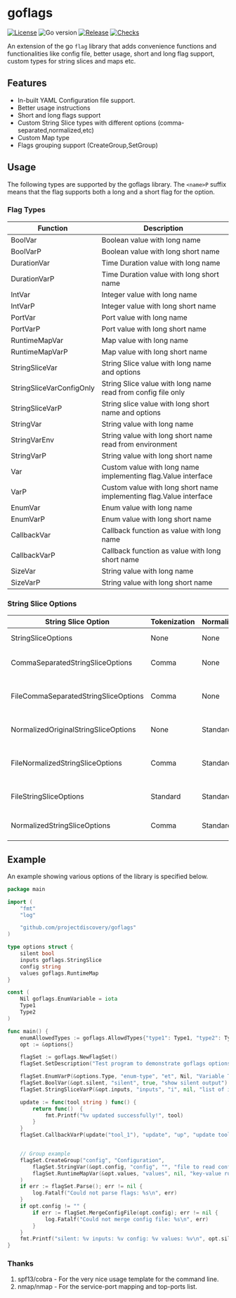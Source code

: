# goflags

[![License](https://img.shields.io/github/license/projectdiscovery/goflags)](LICENSE.md)
![Go version](https://img.shields.io/github/go-mod/go-version/projectdiscovery/nuclei?filename=v2%2Fgo.mod)
[![Release](https://img.shields.io/github/release/projectdiscovery/goflags)](https://github.com/projectdiscovery/goflags/releases/)
[![Checks](https://github.com/projectdiscovery/goflags/actions/workflows/build-test.yml/badge.svg)](https://github.com/projectdiscovery/goflags/actions/workflows/build-test.yml)

An extension of the go `flag` library that adds convenience functions and functionalities like config file, better usage, short and long flag support, custom types for string slices and maps etc.

## Features

- In-built YAML Configuration file support.
- Better usage instructions
- Short and long flags support
- Custom String Slice types with different options (comma-separated,normalized,etc)
- Custom Map type
- Flags grouping support (CreateGroup,SetGroup)

## Usage

The following types are supported by the goflags library. The `<name>P` suffix means that the flag supports both a long and a short flag for the option.

### Flag Types

| Function                 | Description                                                         |
|--------------------------|---------------------------------------------------------------------|
| BoolVar                  | Boolean value with long name                                        |
| BoolVarP                 | Boolean value with long short name                                  |
| DurationVar              | Time Duration value with long name                                  |
| DurationVarP             | Time Duration value with long short name                            |
| IntVar                   | Integer value with long name                                        |
| IntVarP                  | Integer value with long short name                                  |
| PortVar                  | Port value with long name											 |
| PortVarP                 | Port value with long short name									 |
| RuntimeMapVar            | Map value with long name                                            |
| RuntimeMapVarP           | Map value with long short name                                      |
| StringSliceVar           | String Slice value with long name and options                       |
| StringSliceVarConfigOnly | String Slice value with long name read from config file only        |
| StringSliceVarP          | String slice value with long short name and options                 |
| StringVar                | String value with long name                                         |
| StringVarEnv             | String value with long short name read from environment             |
| StringVarP               | String value with long short name                                   |
| Var                      | Custom value with long name implementing flag.Value interface       |
| VarP                     | Custom value with long short name implementing flag.Value interface |
| EnumVar                  | Enum value with long name                                           |
| EnumVarP                 | Enum value with long short name                                     |
| CallbackVar			   | Callback function as value with long name							 |
| CallbackVarP			   | Callback function as value with long short name					 |
| SizeVar                  | String value with long name                                         |
| SizeVarP                 | String value with long short name                                   |


### String Slice Options

| String Slice Option                  | Tokenization | Normalization | Description                                   |
|--------------------------------------|--------------|---------------|-----------------------------------------------|
| StringSliceOptions                   | None         | None          | Default String Slice                          |
| CommaSeparatedStringSliceOptions     | Comma        | None          | Comma-separated string slice                  |
| FileCommaSeparatedStringSliceOptions | Comma        | None          | Comma-separated items from file/cli           |
| NormalizedOriginalStringSliceOptions | None         | Standard      | List of normalized string slice               |
| FileNormalizedStringSliceOptions     | Comma        | Standard      | List of normalized string slice from file/cli |
| FileStringSliceOptions               | Standard     | Standard      | List of string slice from file                |
| NormalizedStringSliceOptions         | Comma        | Standard      | List of normalized string slice               |

## Example

An example showing various options of the library is specified below.

```go
package main

import (
	"fmt"
	"log"

	"github.com/projectdiscovery/goflags"
)

type options struct {
	silent bool
	inputs goflags.StringSlice
	config string
	values goflags.RuntimeMap
}

const (
	Nil goflags.EnumVariable = iota
	Type1
	Type2
)

func main() {
	enumAllowedTypes := goflags.AllowdTypes{"type1": Type1, "type2": Type2}
	opt := &options{}

	flagSet := goflags.NewFlagSet()
	flagSet.SetDescription("Test program to demonstrate goflags options")

	flagSet.EnumVarP(&options.Type, "enum-type", "et", Nil, "Variable Type (type1/type2)", enumAllowedTypes)
	flagSet.BoolVar(&opt.silent, "silent", true, "show silent output")
	flagSet.StringSliceVarP(&opt.inputs, "inputs", "i", nil, "list of inputs (file,comma-separated)", goflags.FileCommaSeparatedStringSliceOptions)

	update := func(tool string ) func() { 
		return func()  {
			fmt.Printf("%v updated successfully!", tool)
		}
	}
	flagSet.CallbackVarP(update("tool_1"), "update", "up", "update tool_1")


	// Group example
	flagSet.CreateGroup("config", "Configuration",
		flagSet.StringVar(&opt.config, "config", "", "file to read config from"),
		flagSet.RuntimeMapVar(&opt.values, "values", nil, "key-value runtime values"),
	)
	if err := flagSet.Parse(); err != nil {
		log.Fatalf("Could not parse flags: %s\n", err)
	}
	if opt.config != "" {
		if err := flagSet.MergeConfigFile(opt.config); err != nil {
			log.Fatalf("Could not merge config file: %s\n", err)
		}
	}
	fmt.Printf("silent: %v inputs: %v config: %v values: %v\n", opt.silent, opt.inputs, opt.config, opt.values)
}
```

### Thanks

1. spf13/cobra - For the very nice usage template for the command line.
2. nmap/nmap - For the service-port mapping and top-ports list.